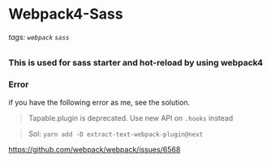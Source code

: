 # Webpack4-Sass

###### tags: `webpack` `sass`

### This is used for sass starter and hot-reload by using webpack4


### Error

if you have the following error as me, see the solution.

>Tapable.plugin is deprecated. Use new API on `.hooks` instead 

>Sol: 
`yarn add -D extract-text-webpack-plugin@next`

https://github.com/webpack/webpack/issues/6568
